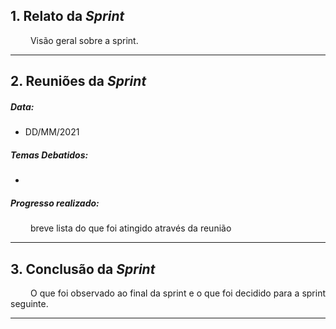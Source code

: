 ## 1. Relato da _Sprint_

<p align="justify">&emsp;&emsp; Visão geral sobre a sprint.</p>


------------
## 2. Reuniões da _Sprint_ 
##### Data:
- DD/MM/2021

##### _Temas Debatidos:_
-  

##### Progresso realizado: 
<p align="justify">&emsp;&emsp; breve lista do que foi atingido através da reunião</p>

------------
## 3. Conclusão da _Sprint_
<p align="justify">&emsp;&emsp; O que foi observado ao final da sprint e o que foi decidido para a sprint seguinte.</p>

------------